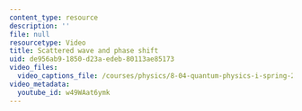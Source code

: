 ```yaml
---
content_type: resource
description: ''
file: null
resourcetype: Video
title: Scattered wave and phase shift
uid: de956ab9-1850-d23a-edeb-80113ae85173
video_files:
  video_captions_file: /courses/physics/8-04-quantum-physics-i-spring-2016/video-lectures/part-2/scattered-wave-and-phase-shift/w49WAat6ymk.vtt
video_metadata:
  youtube_id: w49WAat6ymk
---
```

